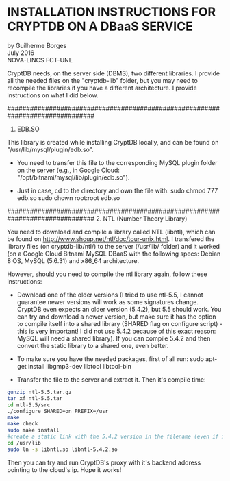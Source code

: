 # INSTALLATION INSTRUCTIONS FOR CRYPTDB ON A DBaaS SERVICE
by Guilherme Borges  
July 2016  
NOVA-LINCS FCT-UNL  

CryptDB needs, on the server side (DBMS), two different libraries. I provide all the needed files on the "cryptdb-lib" folder, but you may need to recompile the libraries if you have a different architecture. I provide instructions on what I did below.

###############################################################################
1. EDB.SO 

This library is created while installing CryptDB locally, and can be found on "/usr/lib/mysql/plugin/edb.so".

- You need to transfer this file to the corresponding MySQL plugin folder on the server (e.g., in Google Cloud: "/opt/bitnami/mysql/lib/plugin/edb.so").

- Just in case, cd to the directory and own the file with:
sudo chmod 777 edb.so 
sudo chown root:root edb.so

###############################################################################
2. NTL (Number Theory Library)

You need to download and compile a library called NTL (libntl), which can be found on http://www.shoup.net/ntl/doc/tour-unix.html. I transfered the library files (on cryptdb-lib/ntl/) to the server (/usr/lib/ folder) and it worked (on a Google Cloud Bitnami MySQL DBaaS with the following specs: Debian 8 OS, MySQL (5.6.31) and x86_64 architecture.

However, should you need to compile the ntl library again, follow these instructions:

- Download one of the older versions (I tried to use ntl-5.5, I cannot guarantee newer versions will work as some signatures change. CryptDB even expects an older version (5.4.2), but 5.5 should work. You can try and download a newer version, but make sure it has the option to compile itself into a shared library (SHARED flag on configure script) - this is very important! I did not use 5.4.2 because of this exact reason: MySQL will need a shared library). If you can compile 5.4.2 and then convert the static library to a shared one, even better.

- To make sure you have the needed packages, first of all run:
sudo apt-get install libgmp3-dev libtool libtool-bin

- Transfer the file to the server and extract it. Then it's compile time:

```bash
gunzip ntl-5.5.tar.gz
tar xf ntl-5.5.tar
cd ntl-5.5/src
./configure SHARED=on PREFIX=/usr
make
make check
sudo make install
#create a static link with the 5.4.2 version in the filename (even if it's another version)
cd /usr/lib
sudo ln -s libntl.so libntl-5.4.2.so
```

Then you can try and run CryptDB's proxy with it's backend address pointing to the cloud's ip. Hope it works!
